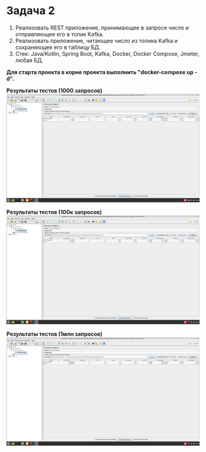 # Задача 2

1. Реализовать REST приложение, принимающее в запросе число и отправляющее его в топик Kafka. 
2. Реализовать приложение, читающее число из топика Kafka и сохраняющее его в таблицу БД.
3. Стек: Java/Kotlin, Spring Boot, Kafka, Docker, Docker Compose, Jmeter, любая БД.
    
**Для старта проекта в корне проекта выполнить "docker-compose up -d".**

**Результаты тестов (1000 запросов)**
![img.png](img.png)

**Результаты тестов (100к запросов)**
![img_2.png](img_2.png)

**Результаты тестов (1млн запросов)**
![img_1.png](img_1.png)
